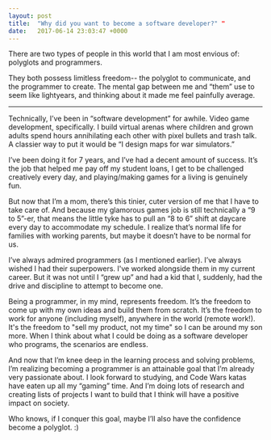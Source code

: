 ```yaml
---
layout: post
title:  "Why did you want to become a software developer?" "
date:   2017-06-14 23:03:47 +0000
---
```



There are two types of people in this world that I am most envious of:  polyglots and programmers.  

They both possess limitless freedom-- the polyglot to communicate, and the programmer to create.  The mental gap between me and “them” use to seem like lightyears, and thinking about it made me feel painfully average.

--------

Technically, I’ve been in “software development” for awhile.  Video game development, specifically.  I build virtual arenas where children and grown adults spend hours annihilating each other with pixel bullets and trash talk.  A classier way to put it would be “I design maps for war simulators.”

I’ve been doing it for 7 years, and I’ve had a decent amount of success.  It’s the job that helped me pay off my student loans, I get to be challenged creatively every day, and playing/making games for a living is genuinely fun.  

But now that I’m a mom, there’s this tinier, cuter version of me that I have to take care of.  And because my glamorous games job is still technically a “9 to 5”-er, that means the little tyke has to pull an “8 to 6” shift at daycare every day to accommodate my schedule. I realize that’s normal life for families with working parents, but maybe it doesn’t have to be normal for us.

I’ve always admired programmers (as I mentioned earlier).  I’ve always wished I had their superpowers.  I've worked alongside them in my current career.  But it was not until I “grew up” and had a kid that I, suddenly, had the drive and discipline to attempt to become one.

Being a programmer, in my mind, represents freedom.  It’s the freedom to come up with my own ideas and build them from scratch.  It’s the freedom to work for anyone (including myself), anywhere in the world (remote work!).  It's the freedom to "sell my product, not my time" so I can be around my son more.  When I think about what I could be doing as a software developer who programs, the scenarios are endless.

And now that I’m knee deep in the learning process and solving problems, I’m realizing becoming a programmer is an attainable goal that I’m already very passionate about.  I look forward to studying, and Code Wars katas have eaten up all my “gaming” time.  And I’m doing lots of research and creating lists of projects I want to build that I think will have a positive impact on society.

Who knows, if I conquer this goal, maybe I’ll also have the confidence become a polyglot. :)
